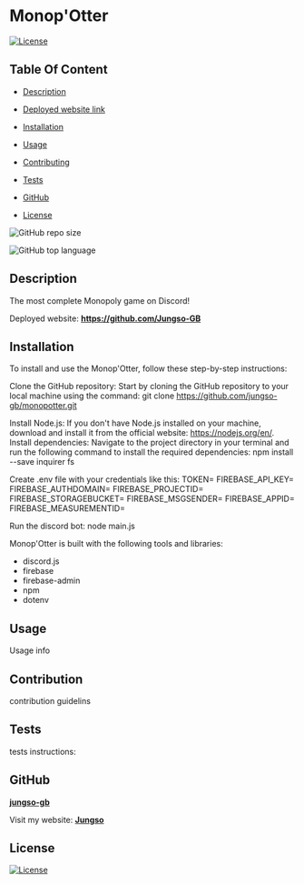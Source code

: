 # Monop'Otter

  [![License](https://img.shields.io/static/v1?label=License&message=GPL-3-0&color=blue&?style=plastic&logo=appveyor)](https://opensource.org/license/GPL-3-0)



## Table Of Content

- [Description](#description)
- [Deployed website link](#deployedWebsite)
- [Installation](#installation)
- [Usage](#usage)
- [Contributing](#contribution)
- [Tests](#tests)
- [GitHub](#github)

- [License](#license)




![GitHub repo size](https://img.shields.io/github/repo-size/jungso-gb/monopotter?style=plastic)

  ![GitHub top language](https://img.shields.io/github/languages/top/jungso-gb/monopotter?style=plastic)



## Description

  The most complete Monopoly game on Discord!






<p>Deployed website: <strong><a href="https://github.com/Jungso-GB">https://github.com/Jungso-GB</a></strong>








## Installation

To install and use the Monop'Otter, follow these step-by-step instructions:

Clone the GitHub repository: Start by cloning the GitHub repository to your local machine using the command:
git clone https://github.com/jungso-gb/monopotter.git

Install Node.js: If you don't have Node.js installed on your machine, download and install it from the official website: https://nodejs.org/en/.
Install dependencies: Navigate to the project directory in your terminal and run the following command to install the required dependencies:
npm install --save inquirer fs

Create .env file with your credentials like this:
TOKEN=
FIREBASE_API_KEY=
FIREBASE_AUTHDOMAIN=
FIREBASE_PROJECTID=
FIREBASE_STORAGEBUCKET=
FIREBASE_MSGSENDER=
FIREBASE_APPID=
FIREBASE_MEASUREMENTID=

Run the discord bot:
node main.js







Monop'Otter is built with the following tools and libraries: <ul><li>discord.js</li> <li>firebase</li> <li>firebase-admin</li> <li>npm</li> <li>dotenv</li> </ul>





## Usage
 
Usage info






## Contribution
 
contribution guidelins






## Tests
 
tests instructions:






## GitHub

<a href="https://github.com/jungso-gb"><strong>jungso-gb</a></strong>



<p>Visit my website: <strong><a href="https://github.com/Jungso-GB">Jungso</a></strong></p>








## License

[![License](https://img.shields.io/static/v1?label=Licence&message=GPL-3-0&color=blue)](https://opensource.org/license/GPL-3-0)


